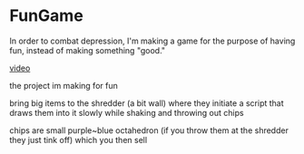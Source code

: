 # FunGame

In order to combat depression, I'm making a game for the purpose of having fun, instead of making something "good."

[video](https://godotengine.org/storage/releases/4.4/video/godot_jolt.webm)

the project im making for fun

bring big items to the shredder (a bit wall) where they initiate a script that draws them into it slowly while shaking and throwing out chips

chips are small purple~blue octahedron (if you throw them at the shredder they just tink off) which you then sell
